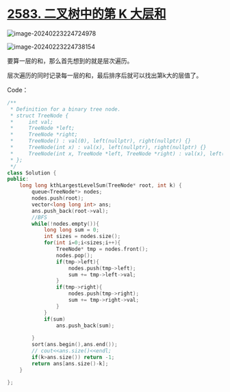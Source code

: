 # [2583. 二叉树中的第 K 大层和](https://leetcode.cn/problems/kth-largest-sum-in-a-binary-tree/)



![image-20240223224724978](http://henry-typora.oss-cn-beijing.aliyuncs.com/img/image-20240223224724978.png)

![image-20240223224738154](http://henry-typora.oss-cn-beijing.aliyuncs.com/img/image-20240223224738154.png)



要算一层的和，那么首先想到的就是层次遍历。

层次遍历的同时记录每一层的和，最后排序后就可以找出第k大的层值了。



Code：

```cpp
/**
 * Definition for a binary tree node.
 * struct TreeNode {
 *     int val;
 *     TreeNode *left;
 *     TreeNode *right;
 *     TreeNode() : val(0), left(nullptr), right(nullptr) {}
 *     TreeNode(int x) : val(x), left(nullptr), right(nullptr) {}
 *     TreeNode(int x, TreeNode *left, TreeNode *right) : val(x), left(left), right(right) {}
 * };
 */
class Solution {
public:
    long long kthLargestLevelSum(TreeNode* root, int k) {
        queue<TreeNode*> nodes;
        nodes.push(root);
        vector<long long int> ans;
        ans.push_back(root->val);
        //BFS
        while(!nodes.empty()){
            long long sum = 0;
            int sizes = nodes.size();
            for(int i=0;i<sizes;i++){
                TreeNode* tmp = nodes.front();
                nodes.pop();
                if(tmp->left){
                    nodes.push(tmp->left);
                    sum += tmp->left->val;
                }
                if(tmp->right){
                    nodes.push(tmp->right);
                    sum += tmp->right->val;
                }
            }
            if(sum)
                ans.push_back(sum);
            
        }
        sort(ans.begin(),ans.end());
        // cout<<ans.size()<<endl;
        if(k>ans.size()) return -1;
        return ans[ans.size()-k];
    }

};
```

